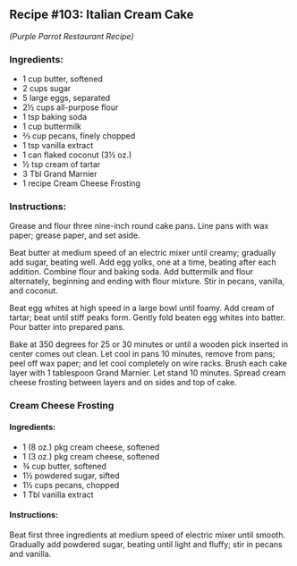 ## Recipe #103: Italian Cream Cake
*(Purple Parrot Restaurant Recipe)*

### Ingredients:
- 1 cup butter, softened
- 2 cups sugar
- 5 large eggs, separated
- 2½ cups all-purpose flour
- 1 tsp baking soda
- 1 cup buttermilk
- ⅔ cup pecans, finely chopped
- 1 tsp vanilla extract
- 1 can flaked coconut (3½ oz.)
- ½ tsp cream of tartar
- 3 Tbl Grand Marnier
- 1 recipe Cream Cheese Frosting

### Instructions:
Grease and flour three nine-inch round cake pans. Line pans with wax paper; grease paper, and set aside.

Beat butter at medium speed of an electric mixer until creamy; gradually add sugar, beating well. Add egg yolks, one at a time, beating after each addition. Combine flour and baking soda. Add buttermilk and flour alternately, beginning and ending with flour mixture. Stir in pecans, vanilla, and coconut.

Beat egg whites at high speed in a large bowl until foamy. Add cream of tartar; beat until stiff peaks form. Gently fold beaten egg whites into batter. Pour batter into prepared pans.

Bake at 350 degrees for 25 or 30 minutes or until a wooden pick inserted in center comes out clean. Let cool in pans 10 minutes, remove from pans; peel off wax paper; and let cool completely on wire racks. Brush each cake layer with 1 tablespoon Grand Marnier. Let stand 10 minutes. Spread cream cheese frosting between layers and on sides and top of cake.

### Cream Cheese Frosting

#### Ingredients:
- 1 (8 oz.) pkg cream cheese, softened
- 1 (3 oz.) pkg cream cheese, softened
- ¾ cup butter, softened
- 1½ powdered sugar, sifted
- 1½ cups pecans, chopped
- 1 Tbl vanilla extract

#### Instructions:
Beat first three ingredients at medium speed of electric mixer until smooth. Gradually add powdered sugar, beating until light and fluffy; stir in pecans and vanilla.